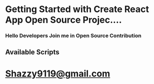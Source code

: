 # Getting Started with Create React App Open Source Projec.... 

### Hello Developers Join me in Open Source Contribution

## Available Scripts

# Shazzy9119@gmail.com


